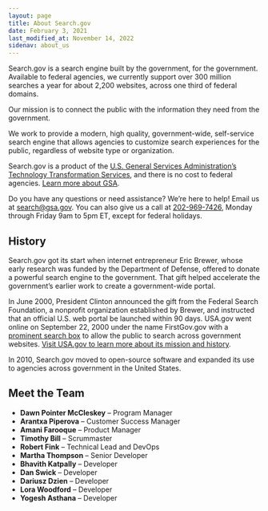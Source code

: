 ```yaml
---
layout: page
title: About Search.gov
date: February 3, 2021
last_modified_at: November 14, 2022
sidenav: about_us
---
```

Search.gov is a search engine built by the government, for the government. Available to federal agencies, we currently support over 300 million searches a year for about 2,200 websites, across one third of federal domains.

Our mission is to connect the public with the information they need from the government. 

We work to provide a modern, high quality, government-wide, self-service search engine that allows agencies to customize search experiences for the public, regardless of website type or organization.

Search.gov is a product of the [U.S. General Services Administration’s Technology Transformation Services](https://www.gsa.gov/about-us/organization/federal-acquisition-service/technology-transformation-services/tts-solutions#smart), and there is no cost to federal agencies. [Learn more about GSA](https://www.gsa.gov/about-us).

Do you have any questions or need assistance? We’re here to help!
Email us at [search@gsa.gov](mailto:search@gsa.gov). You can also give us a call at [202-969-7426](tel:2029697426), Monday through Friday 9am to 5pm ET, except for federal holidays.

## History

Search.gov got its start when internet entrepreneur Eric Brewer, whose early research was funded by the Department of Defense, offered to donate a powerful search engine to the government. That gift helped accelerate the government’s earlier work to create a government-wide portal.

In June 2000, President Clinton announced the gift from the Federal Search Foundation, a nonprofit organization established by Brewer, and instructed that an official U.S. web portal be launched within 90 days. USA.gov went online on September 22, 2000 under the name FirstGov.gov with a [prominent search box](https://web.archive.org/web/20001109105200/http://www.firstgov.gov) to allow the public to search across government websites. [Visit USA.gov to learn more about its mission and history](https://www.usa.gov/about).

In 2010, Search.gov moved to open-source software and expanded its use to agencies across government in the United States.

## Meet the Team

* **Dawn Pointer McCleskey** &ndash; Program Manager
* **Arantxa Piperova** &ndash; Customer Success Manager
* **Amani Farooque** &ndash; Product Manager
* **Timothy Bill** &ndash; Scrummaster
* **Robert Fink** &ndash; Technical Lead and DevOps
* **Martha Thompson** &ndash; Senior Developer
* **Bhavith Katpally** &ndash; Developer
* **Dan Swick** &ndash; Developer
* **Dariusz Dzien** &ndash; Developer
* **Lora Woodford** &ndash; Developer
* **Yogesh Asthana** &ndash; Developer
